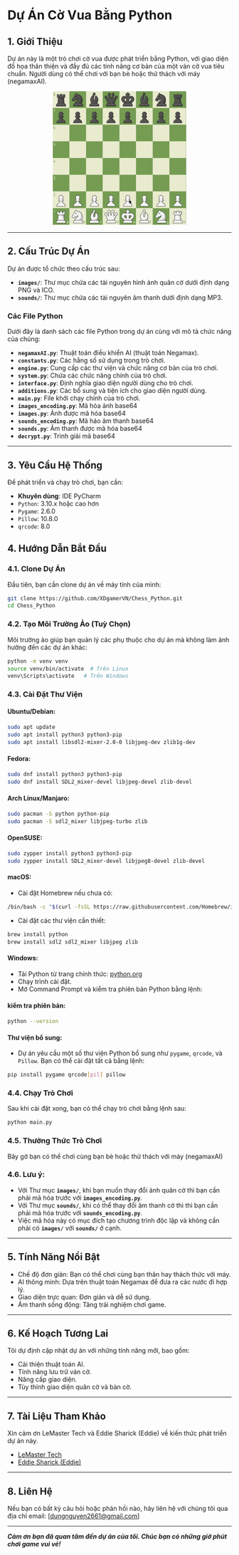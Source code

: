 # Dự Án Cờ Vua Bằng Python

## 1. Giới Thiệu

Dự án này là một trò chơi cờ vua được phát triển bằng Python, với giao diện đồ họa thân thiện và đầy đủ các tính năng cơ bản của một ván cờ vua tiêu chuẩn. Người dùng có thể chơi với bạn bè hoặc thử thách với máy (negamaxAI).

<div align="center">
    <img src="images/gameplay.gif" alt="Ảnh gif gameplay" width="300" height="300">
</div>

---

## 2. Cấu Trúc Dự Án

Dự án được tổ chức theo cấu trúc sau:

- **`images/`**: Thư mục chứa các tài nguyên hình ảnh quân cờ dưới định dạng PNG và ICO.
- **`sounds/`**: Thư mục chứa các tài nguyên âm thanh dưới định dạng MP3.

### Các File Python

Dưới đây là danh sách các file Python trong dự án cùng với mô tả chức năng của chúng:

- **`negamaxAI.py`**: Thuật toán điều khiển AI (thuật toán Negamax).
- **`constants.py`**: Các hằng số sử dụng trong trò chơi.
- **`engine.py`**: Cung cấp các thư viện và chức năng cơ bản của trò chơi.
- **`system.py`**: Chứa các chức năng chính của trò chơi.
- **`interface.py`**: Định nghĩa giao diện người dùng cho trò chơi.
- **`additions.py`**: Các bổ sung và tiện ích cho giao diện người dùng.
- **`main.py`**: File khởi chạy chính của trò chơi.
- **`images_encoding.py`**: Mã hóa ảnh base64
- **`images.py`**: Ảnh được mã hóa base64
- **`sounds_encoding.py`**: Mã háo âm thanh base64
- **`sounds.py`**: Âm thanh được mã hóa base64
- **`decrypt.py`**: Trình giải mã base64

---

## 3. Yêu Cầu Hệ Thống

Để phát triển và chạy trò chơi, bạn cần:

- **Khuyên dùng**: IDE PyCharm
- `Python`: 3.10.x hoặc cao hơn
- `Pygame`: 2.6.0
- `Pillow`: 10.8.0
- `qrcode`: 8.0

## 4. Hướng Dẫn Bắt Đầu

### 4.1. Clone Dự Án

Đầu tiên, bạn cần clone dự án về máy tính của mình:

```bash
git clone https://github.com/XDgamerVN/Chess_Python.git
cd Chess_Python
```

### 4.2. Tạo Môi Trường Ảo (Tuỳ Chọn)

Môi trường ảo giúp bạn quản lý các phụ thuộc cho dự án mà không làm ảnh hưởng đến các dự án khác:

```bash 
python -m venv venv
source venv/bin/activate  # Trên Linux
venv\Scripts\activate   # Trên Windows
```

### 4.3. Cài Đặt Thư Viện

#### Ubuntu/Debian:

```bash
sudo apt update
sudo apt install python3 python3-pip
sudo apt install libsdl2-mixer-2.0-0 libjpeg-dev zlib1g-dev
```

#### Fedora:

```bash
sudo dnf install python3 python3-pip
sudo dnf install SDL2_mixer-devel libjpeg-devel zlib-devel
```

#### Arch Linux/Manjaro:

```bash
sudo pacman -S python python-pip
sudo pacman -S sdl2_mixer libjpeg-turbo zlib
```

#### OpenSUSE:

```bash
sudo zypper install python3 python3-pip
sudo zypper install SDL2_mixer-devel libjpeg8-devel zlib-devel
```

#### macOS:

- Cài đặt Homebrew nếu chưa có:

```bash
/bin/bash -c "$(curl -fsSL https://raw.githubusercontent.com/Homebrew/install/HEAD/install.sh)"
```

- Cài đặt các thư viện cần thiết:

```bash
brew install python
brew install sdl2 sdl2_mixer libjpeg zlib
```

#### Windows:

- Tải Python từ trang chính thức: [python.org](https://www.python.org/)
- Chạy trình cài đặt.
- Mở Command Prompt và kiểm tra phiên bản Python bằng lệnh:

#### kiểm tra phiên bản:

```bash
python --version
```

#### Thư viện bổ sung:

- Dự án yêu cầu một số thư viện Python bổ sung như `pygame`, `qrcode`, và `Pillow`. Bạn có thể cài đặt tất cả bằng lệnh:

```bash
pip install pygame qrcode[pil] pillow
```

### 4.4. Chạy Trò Chơi

Sau khi cài đặt xong, bạn có thể chạy trò chơi bằng lệnh sau:

```bash
python main.py
```

### 4.5. Thưởng Thức Trò Chơi

Bây gờ bạn có thể chơi cùng bạn bè hoặc thử thách với máy (negamaxAI)

### 4.6. Lưu ý:

- Với Thư mục **`images/`**, khi bạn muốn thay đổi ảnh quân cờ thì bạn cần phải mã hóa trước với **`images_encoding.py`**.
- Với Thư mục **`sounds/`**, khi có thể thay đổi âm thanh cờ thì thì bạn cần phải mã hóa trước với **`sounds_encoding.py`**.
- Việc mã hóa này có mục đích tạo chương trình độc lập và không cần phải có **`images/`** với **`sounds/`** ở cạnh.

---

## 5. Tính Năng Nổi Bật

- Chế độ đơn giản: Bạn có thể chơi cùng bạn thân hay thách thức với máy. 
- AI thông minh: Dựa trên thuật toán Negamax để đưa ra các nước đi hợp lý.
- Giao diện trực quan: Đơn giản và dễ sử dụng.
- Âm thanh sống động: Tăng trải nghiệm chơi game.

---

## 6. Kế Hoạch Tương Lai

Tôi dự định cập nhật dự án với những tính năng mới, bao gồm:

- Cải thiện thuật toán AI.
- Tính năng lưu trữ ván cờ.
- Nâng cấp giao diện.
- Tùy thỉnh giao diện quân cờ và bàn cờ.

---

## 7. Tài Liệu Tham Khảo

Xin cảm ơn LeMaster Tech và Eddie Sharick (Eddie) về kiến thức phát triển dự án này.
- [LeMaster Tech](https://www.youtube.com/@lemastertech)
- [Eddie Sharick (Eddie)](https://www.youtube.com/@eddiesharick6649)

---

## 8. Liên Hệ

Nếu bạn có bất kỳ câu hỏi hoặc phản hồi nào, hãy liên hệ với chúng tôi qua địa chỉ email: [dungnguyen2661@gmail.com]

---

**_Cảm ơn bạn đã quan tâm đến dự án của tôi. Chúc bạn có những giờ phút chơi game vui vẻ!_**
